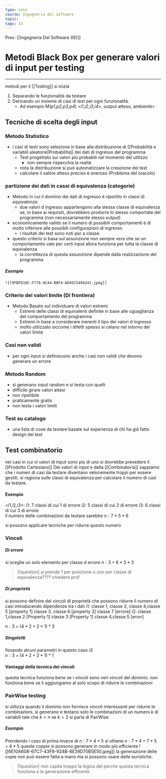 ```yaml
---
type: nota
course: Ingegneria del software
topic: 
tags: IS
---
```


Prev: [[Ingegneria Del Software (IS)]]

# Metodi Black Box per generare valori di input per testing
---
metodi per il [[Testing]] 
si inizia
1. Separando le funzionalità da testare
2. Derivando un insieme di casi di test per ogni funzionalità.
	- Ad esempio M(_p1_,_p2_,_p3_,_p4_)  <_i1_,_i2_,_i3_,_i4_>, output atteso, ambiente>


## Tecniche di scelta degli input

### Metodo Statistico
- i casi di testi sono seleziona in base alla distribuzione di [[Probabilità e variabili aleatorie|Probabilita]] dei dati di ingresso del programma
	- Test progettato sui valori più probabili nel momento del utilizzo
		- non sempre rispecchia la realtà
	- nota la distribuzione si può automatizzare la creazione dei test
	- calcolare il valore atteso preciso è oneroso (Problema del oracolo)
### partizione dei dati in cassi di equivalenza (categorie)
- Metodo in cui il dominio dei dati di ingresso è _ripartito_ in classi di _equivalenza_.  
	- due valori  d ingresso appartengono alla stessa classe di equivalenza se, in base ai requisiti, dovrebbero produrre lo stesso comportate del programma (non necessariamente stesso output)
- economicamente valido se il numero di possibili comportamenti è di molto inferiore alle possibili configurazioni di ingresso
	- i risultati dei test sono noti per a classe  
- questo criterio si basa sul assunzione non sempre vera che se un comportamento vale per certi input allora funziona per tutta la classe di equivalenza 
	- la correttezza di questa assunzione dipende dalla realizzazione del programma
##### Esempio
	![[9FBFD18C-F776-4C44-B8F4-AD45C5494241.jpeg]]
### Criterio dei valori limite (Di frontiera) 
- Metodo Basato sul individuare di valori estremi 
	- Estremi delle classi di equivalenti definite in base alle uguaglianza del comportamento del programma
	- Estremi in base a considerare inerenti il tipo dei valori d ingresso 
	- molto utilizzato siccome i difetti spesso si celano nel intorno dei valori limite 
### Casi non validi 
- per ogni input si definiscono anche i casi non validi che devono generare un errore
### Metodo Random
- si generano input random e si testa con quelli
- difficile girare valori attesi
- non ripetibile 
- praticamente gratis 
- non testa i valori limiti

### Test su catalogo
- una lista di cose da testare basate sul esperienza di chi ha già fatto design dei test


## Test combinatorio
nei casi in cui vi valori di input sono più di uno si dovrebbe prevedere il [[Prodotto Cartesiano]] Dei valori di input e dalla [[Combinatoria]] sappiamo che i numeri di casi da testare diventano velocemente troppi per essere gestiti.
si ragiona sulle classi di equivalenza per calcolare il numero di casi da testare. 
#### Esempio
<i1,i2,i3>:
i1: 7 classi di cui 1 di errore
i2: 5 classi di cui 2 di errore 
i3: 6 classi di cui 3 di errore   
il numero delle combinazioni da testare sarebbe
$n:7*5*6$

si possono applicare tecniche per ridurre questo numero 
### Vincoli
##### Di errore
si sceglie un solo elemento per classe d errore
$n: 3 + 6*3*3$
> [!question] 
> si prende 1 per posizione o uno per classe di equivalenza???? chiedere prof
##### Di proprietà
si possono definire dei vincoli di proprietà che possono ridurre il numero di casi introducendo dipendenze tra i dati
i1:
	classe 1, classe 2, classe 4,classe 5 \[property 1\]
	classe 3, classe 6  \[property 2\]
	classe 7 \[errore\]
i2:
	classe 1,classe 2 \[Property 1\]
	classe 3	\[Property 1\]
	classe 4,classe 5 \[error\]

$n:3+(4*2+2*1) *3$

##### Singoletti
fissando alcuni parametri in questo caso i3  
$n:3+(4*2+2*1) *1$

#### Vantaggi della tecnica dei vincoli
questa tecnica funziona bene se i vincoli sono veri vincoli del dominio. non funziona bene se li aggiungiamo al solo scopo di ridurre le combinazioni 

### PairWise testing 
si utilizza quando il dominio non fornisce vincoli interessanti per ridurre le combinazioni. si generano e testano solo le combinazioni di un numero $k$ di variabili tale che $k<n$ se $k=2$ si parla di PairWise.

##### Esempio
Prendendo i caso di prima invece di $n:7*4*5$ si ottiene
$n:7*4+7*5+4*5$ queste coppie si possono generare in modo più efficiente 
![[6E10A608-67C7-43F8-924B-8E39D70B5E50.jpeg]]
la generazione delle copie non può essere fatta a mano ma si possono usare delle euristiche. 


> [!question]
> non capita troppo la logica del perche questa tecnica funziona e la generazione efficente